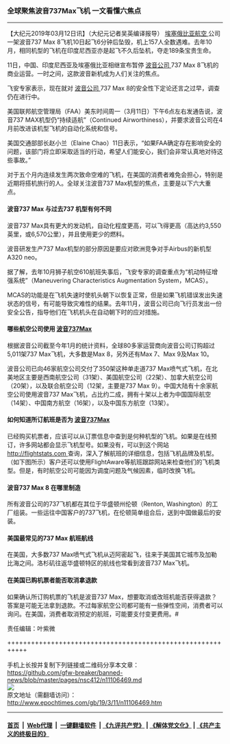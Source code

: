 ### 全球聚焦波音737Max飞机 一文看懂六焦点
------------------------

<p>
 【大纪元2019年03月12日讯】（大纪元记者吴英编译报导）
 <a href="http://www.epochtimes.com/gb/tag/%E5%9F%83%E5%A1%9E%E4%BF%84%E6%AF%94%E4%BA%9A%E8%88%AA%E7%A9%BA.html">
  埃塞俄比亚航空
 </a>
 公司一架波音737 Max 8飞机10日起飞6分钟后坠毁，机上157人全数遇难。去年10月，相同机型的飞机在印度尼西亚亦是起飞不久后坠机，夺走189条宝贵生命。
</p>
<p>
 11日，中国、印度尼西亚及埃塞俄比亚相继宣布暂停
 <a href="http://www.epochtimes.com/gb/tag/%E6%B3%A2%E9%9F%B3%E5%85%AC%E5%8F%B8.html">
  波音公司
 </a>
 737 Max 8飞机的商业运营。一时之间，这款波音新机成为人们关注的焦点。
</p>
<p>
 飞安专家表示，现在就对
 <a href="http://www.epochtimes.com/gb/tag/%E6%B3%A2%E9%9F%B3%E5%85%AC%E5%8F%B8.html">
  波音公司
 </a>
 737 Max 8的安全性下定论还言之过早，调查仍在进行中。
</p>
<p>
 美国联邦航空管理局（FAA）美东时间周一（3月11日）下午6点左右发通告说，波音737 MAX机型仍“持续适航”（Continued Airworthiness），并要求波音公司在4月前改进该机型飞机的自动化系统和信号。
</p>
<p>
 美国交通部部长赵小兰（Elaine Chao）11日表示，“如果FAA确定存在影响安全的问题，该部门将立即采取适当的行动，希望人们能安心，我们会非常认真地对待这些事故。”
</p>
<p>
 对于五个月内连续发生两次致命空难的飞机，在美国的消费者难免会担心，特别是近期将搭机旅行的人。全球关注波音737 Max机型的焦点，主要是以下六大重点。
</p>
<h4>
 <strong>
  波音737 Max
 </strong>
 <strong>
  与过去737
 </strong>
 <strong>
  机型有何不同
 </strong>
</h4>
<p>
 波音737 Max具有更大的发动机，自动化程度更高，可以飞得更高（高达约3,550英里，或6,570公里），并且使用更少的燃料。
</p>
<p>
 波音研发生产737 Max机型的部分原因是要应对欧洲竞争对手Airbus的新机型A320 neo。
</p>
<p>
 据了解，去年10月狮子航空610航班失事后，飞安专家的调查重点为“机动特征增强系统”（Maneuvering Characteristics Augmentation System，MCAS）。
</p>
<p>
 MCAS的功能是在飞机失速时使机头朝下以恢复正常，但是如果飞机错误发出失速状态的信号，有可能导致灾难性的结果。去年11月，波音公司已向飞行员发出一份安全公告，指导他们在飞机机头在自动朝下时的应对措施。
</p>
<h4>
 <strong>
  哪些航空公司使用
  <a href="http://www.epochtimes.com/gb/tag/%E6%B3%A2%E9%9F%B3737max.html">
   波音737Max
  </a>
 </strong>
</h4>
<p>
 根据波音公司截至今年1月的统计资料，全球80多家运营商向波音公司订购超过5,011架737 Max飞机，大多数是Max 8，另外还有Max 7、Max 9及Max 10。
</p>
<p>
 波音公司已向46家航空公司交付了350架这种单走道737 Max喷气式飞机，在北美地区主要是西南航空公司（31架）、美国航空公司（22架）、加拿大航空公司（20架），以及联合航空公司（12架，主要是737 Max 9）。中国大陆有十余家航空公司使用波音737 Max飞机，占比约二成，拥有十架以上者为中国国际航空（14架）、中国南方航空（16架），以及中国东方航空（13架）。
</p>
<h4>
 <strong>
  如何知道所订航班是否为
  <a href="http://www.epochtimes.com/gb/tag/%E6%B3%A2%E9%9F%B3737max.html">
   波音737Max
  </a>
 </strong>
</h4>
<p>
 已经购买机票者，应该可以从订票信息中查到是何种机型的飞机。如果是在线预订，许多网站都会显示飞机型号。如果没有，可以到这个网站
 <a href="https://www.flightstats.com/v2/" rel="noopener noreferrer" target="_blank">
  http://flightstats.com
 </a>
 查询，深入了解航班的详细信息，包括飞机品牌及机型。（如下图所示）客户还可以使用FlightAware等航班跟踪网站来检查他们的飞机类型。但是，有时航空公司可能因为调度问题及气候因素，临时改换飞机。
</p>
<h4>
 <strong>
  波音737 Max 8
 </strong>
 <strong>
  在哪里制造
 </strong>
</h4>
<p>
 所有波音公司的737飞机都在其位于华盛顿州伦顿（Renton, Washington）的工厂组装。一些运往中国客户的737飞机，在伦顿简单组合后，送到中国做最后的安装。
</p>
<h4>
 <strong>
  美国最常见的737 Max
 </strong>
 <strong>
  航班航线
 </strong>
</h4>
<p>
 在美国，大多数737 Max喷气式飞机从迈阿密起飞，往来于美国其它城市及加勒比海之间。洛杉矶往返华盛顿特区的航线也常看到波音737 Max飞机。
</p>
<h4>
 <strong>
  在美国已购机票者能否取消拿退款
 </strong>
</h4>
<p>
 如果确认所订购机票的飞机是波音737 Max，想要取消或改班机能否获得退款？答案是可能无法拿到退款。不过每家航空公司都可能有一些弹性空间，消费者可以询问。在美国，消费者取消预定的航班，可能要支付变更费用。#
</p>
<p>
 责任编辑：叶紫微
</p>

+++++++++++++++++++++++++++++++++++++++++++++++++++++++++++<br/><br/>
手机上长按并复制下列链接或二维码分享本文章：<br/>
https://github.com/gfw-breaker/banned-news/blob/master/pages/nsc412/n11106469.md <br/>
<a href='https://github.com/gfw-breaker/banned-news/blob/master/pages/nsc412/n11106469.md'><img src='https://github.com/gfw-breaker/banned-news/blob/master/pages/nsc412/n11106469.md.png'/></a> <br/>
原文地址（需翻墙访问）：http://www.epochtimes.com/gb/19/3/11/n11106469.htm


------------------------
#### [首页](https://github.com/gfw-breaker/banned-news/blob/master/README.md) &nbsp;|&nbsp; [Web代理](https://github.com/labour-camp/helloworld) &nbsp;|&nbsp; [一键翻墙软件](https://github.com/gfw-breaker/nogfw/blob/master/README.md) &nbsp;| [《九评共产党》](https://github.com/gfw-breaker/9ping.md/blob/master/README.md#九评之一评共产党是什么) | [《解体党文化》](https://github.com/gfw-breaker/jtdwh.md/blob/master/README.md) | [《共产主义的终极目的》](https://github.com/gfw-breaker/gczydzjmd.md/blob/master/README.md)

